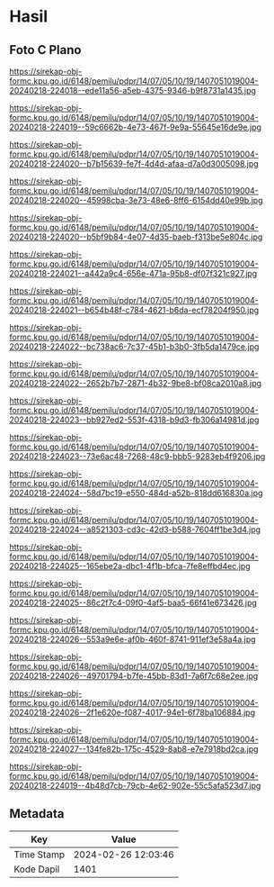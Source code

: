 # Hasil

## Foto C Plano

https://sirekap-obj-formc.kpu.go.id/6148/pemilu/pdpr/14/07/05/10/19/1407051019004-20240218-224018--ede11a56-a5eb-4375-9346-b9f8731a1435.jpg

https://sirekap-obj-formc.kpu.go.id/6148/pemilu/pdpr/14/07/05/10/19/1407051019004-20240218-224019--59c6662b-4e73-467f-9e9a-55645e16de9e.jpg

https://sirekap-obj-formc.kpu.go.id/6148/pemilu/pdpr/14/07/05/10/19/1407051019004-20240218-224020--b7b15639-fe7f-4d4d-afaa-d7a0d3005098.jpg

https://sirekap-obj-formc.kpu.go.id/6148/pemilu/pdpr/14/07/05/10/19/1407051019004-20240218-224020--45998cba-3e73-48e6-8ff6-6154dd40e99b.jpg

https://sirekap-obj-formc.kpu.go.id/6148/pemilu/pdpr/14/07/05/10/19/1407051019004-20240218-224020--b5bf9b84-4e07-4d35-baeb-f313be5e804c.jpg

https://sirekap-obj-formc.kpu.go.id/6148/pemilu/pdpr/14/07/05/10/19/1407051019004-20240218-224021--a442a9c4-656e-471a-95b8-df07f321c927.jpg

https://sirekap-obj-formc.kpu.go.id/6148/pemilu/pdpr/14/07/05/10/19/1407051019004-20240218-224021--b654b48f-c784-4621-b6da-ecf78204f950.jpg

https://sirekap-obj-formc.kpu.go.id/6148/pemilu/pdpr/14/07/05/10/19/1407051019004-20240218-224022--bc738ac6-7c37-45b1-b3b0-3fb5da1479ce.jpg

https://sirekap-obj-formc.kpu.go.id/6148/pemilu/pdpr/14/07/05/10/19/1407051019004-20240218-224022--2652b7b7-2871-4b32-9be8-bf08ca2010a8.jpg

https://sirekap-obj-formc.kpu.go.id/6148/pemilu/pdpr/14/07/05/10/19/1407051019004-20240218-224023--bb927ed2-553f-4318-b9d3-fb306a14981d.jpg

https://sirekap-obj-formc.kpu.go.id/6148/pemilu/pdpr/14/07/05/10/19/1407051019004-20240218-224023--73e6ac48-7268-48c9-bbb5-9283eb4f9206.jpg

https://sirekap-obj-formc.kpu.go.id/6148/pemilu/pdpr/14/07/05/10/19/1407051019004-20240218-224024--58d7bc19-e550-484d-a52b-818dd616830a.jpg

https://sirekap-obj-formc.kpu.go.id/6148/pemilu/pdpr/14/07/05/10/19/1407051019004-20240218-224024--a8521303-cd3c-42d3-b588-7604ff1be3d4.jpg

https://sirekap-obj-formc.kpu.go.id/6148/pemilu/pdpr/14/07/05/10/19/1407051019004-20240218-224025--165ebe2a-dbc1-4f1b-bfca-7fe8effbd4ec.jpg

https://sirekap-obj-formc.kpu.go.id/6148/pemilu/pdpr/14/07/05/10/19/1407051019004-20240218-224025--86c2f7c4-09f0-4af5-baa5-66f41e673426.jpg

https://sirekap-obj-formc.kpu.go.id/6148/pemilu/pdpr/14/07/05/10/19/1407051019004-20240218-224026--553a9e6e-af0b-460f-8741-911ef3e58a4a.jpg

https://sirekap-obj-formc.kpu.go.id/6148/pemilu/pdpr/14/07/05/10/19/1407051019004-20240218-224026--49701794-b7fe-45bb-83d1-7a6f7c68e2ee.jpg

https://sirekap-obj-formc.kpu.go.id/6148/pemilu/pdpr/14/07/05/10/19/1407051019004-20240218-224026--2f1e620e-f087-4017-94e1-6f78ba106884.jpg

https://sirekap-obj-formc.kpu.go.id/6148/pemilu/pdpr/14/07/05/10/19/1407051019004-20240218-224027--134fe82b-175c-4529-8ab8-e7e7918bd2ca.jpg

https://sirekap-obj-formc.kpu.go.id/6148/pemilu/pdpr/14/07/05/10/19/1407051019004-20240218-224019--4b48d7cb-79cb-4e62-902e-55c5afa523d7.jpg


## Metadata

| Key        | Value               |
| ---------- | ------------------- |
| Time Stamp | 2024-02-26 12:03:46 |
| Kode Dapil | 1401                |



